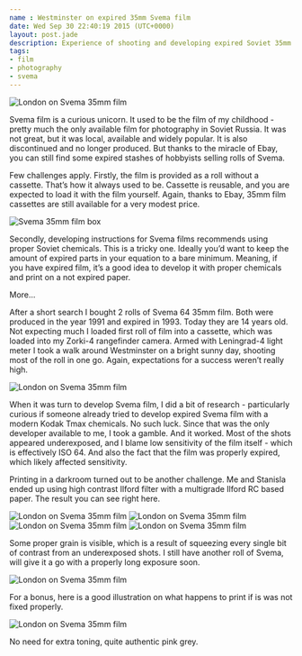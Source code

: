 ```yaml
---
name : Westminster on expired 35mm Svema film
date: Wed Sep 30 22:40:19 2015 (UTC+0000)
layout: post.jade
description: Experience of shooting and developing expired Soviet 35mm Svema film
tags:
- film
- photography
- svema
---
```


<img src="/photos/2015-09-svema/IMG_20150928_0025.jpg" class="featured" alt="London on Svema 35mm film">

Svema film is a curious unicorn. It used to be the film of my childhood - pretty much the only available film for photography in Soviet Russia. It was not great, but it was local, available and widely popular. It is also discontinued and no longer produced. But thanks to the miracle of Ebay, you can still find some expired stashes of hobbyists selling rolls of Svema.

Few challenges apply. Firstly, the film is provided as a roll without a cassette. That’s how it always used to be. Cassette is reusable, and you are expected to load it with the film yourself. Again, thanks to Ebay, 35mm film cassettes are still available for a very modest price.

<img src="/photos/2015-09-svema/svema.jpg" class="featured" alt="Svema 35mm film box">

Secondly, developing instructions for Svema films recommends using proper Soviet chemicals. This is a tricky one. Ideally you’d want to keep the amount of expired parts in your equation to a bare minimum. Meaning, if you have expired film, it’s a good idea to develop it with proper chemicals and print on a not expired paper.

More...

After a short search I bought 2 rolls of Svema 64 35mm film. Both were produced in the year 1991 and expired in 1993. Today they are 14 years old. Not expecting much I loaded first roll of film into a cassette, which was loaded into my Zorki-4 rangefinder camera. Armed with Leningrad-4 light meter I took a walk around Westminster on a bright sunny day, shooting most of the roll in one go. Again, expectations for a success weren’t really high.

<img src="/photos/2015-09-svema/IMG_20150929_0003.jpg" class="featured" alt="London on Svema 35mm film">

When it was turn to develop Svema film, I did a bit of research - particularly curious if someone already tried to develop expired Svema film with a modern Kodak Tmax chemicals. No such luck. Since that was the only developer available to me, I took a gamble. And it worked. Most of the shots appeared underexposed, and I blame low sensitivity of the film itself - which is effectively ISO 64. And also the fact that the film was properly expired, which likely affected sensitivity.

Printing in a darkroom turned out to be another challenge. Me and Stanisla ended up using high contrast Ilford filter with a multigrade Ilford RC based paper. The result you can see right here.

<img src="/photos/2015-09-svema/IMG_20150929_0007.jpg" class="featured" alt="London on Svema 35mm film">

<img src="/photos/2015-09-svema/IMG_20150929_0006.jpg" class="featured" alt="London on Svema 35mm film">

<img src="/photos/2015-09-svema/IMG_20150929_0002.jpg" class="featured" alt="London on Svema 35mm film">

<img src="/photos/2015-09-svema/IMG_20150929_0001.jpg" class="featured" alt="London on Svema 35mm film">

Some proper grain is visible, which is a result of squeezing every single bit of contrast from an underexposed shots. I still have another roll of Svema, will give it a go with a properly long exposure soon.

<img src="/photos/2015-09-svema/IMG_20150929_0004.jpg" class="featured" alt="London on Svema 35mm film">

For a bonus, here is a good illustration on what happens to print if is was not fixed properly.

<img src="/photos/2015-09-svema/IMG_20150929_0008.jpg" class="featured" alt="London on Svema 35mm film">

No need for extra toning, quite authentic pink grey.
